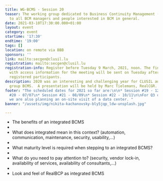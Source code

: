 ```yaml
---
title: WG-BCMS - Session 20
teaser: The working group dedicated to Business Continuity Management (BCMS) is addressed
  to all BCM managers and people interested in BCM in general.
date: 2021-03-10T17:30:00.000+01:00
layout: event
category: event
startime: '17:30'
endtime: '19:00'
tags: []
location: on remote via BBB
sponsors: ''
link: mailto:secgen@clusil.lu
registration: mailto:secgen@clusil.lu
registration-info: Register before Tuesday 9 March, 2021, noon. The final confirmation
  with access information for the meeting will be sent on Tuesday afternoon to all
  registered participants.
description: 2020 was an interesting and challenging year for CLUSIL and our working
  group BCMS.  A presentation will be held by Marc Tielemans, RealCGR.
footer: "The scheduled dates for 2021 so far are:\n\n* Session #19 - 12/05\n* Session
  #20 - 07/07\n* Session #21 - 08/09\n* Session #22 - 10/11\n\nFor Q3 or Q4, 2021
  we are also planning an on-site visit of a data center. "
banner: "/assets/img/nikita-kachanovsky-bly5jqp_ldw-unsplash.jpg"

---
```

* The benefits of an integrated BCMS
* 
* What does integrated mean in this context? (automation, communication, maintenance, security, usability,...)
* 
* What maturity level is required when stepping to an integrated BCMS?
* 
* What do you need to pay attention to? (security, vendor lock-in, availability of services, availability of consultants,...)
* 
* Look and feel of RealBCP as integrated BCMS